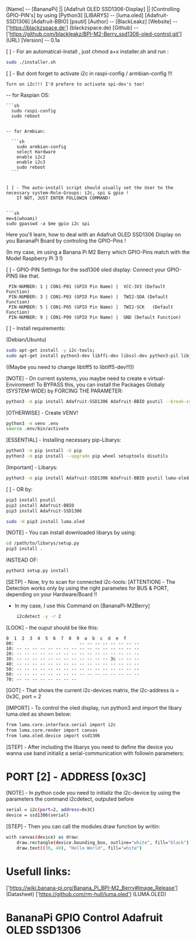 

[Name]    --  [BananaPi] || [Adafruit OLED SSD1306-Display] || [Controlling GPIO-PIN's]  by using [Python3] 
[LIBARYS] --  [luma.oled] [Adafruit-SSD1306] [Adafruit-BBIO] [psutil]
[Author]  --  [BlackLeakz]
[Website] --  ['https://blackzspace.de'] (blackzspace.de)
[Github]  --  ['https://github.com/blackleakz/BPI-M2-Berry_ssd1306-oled-control.git'] (URL)
[Version] --   0.1a





[ ] - For an automatical-Install , just chmod a+x installer.sh and run : 

```sh
sudo ./installer.sh  
```

[ ] - But dont forget to activate i2c in raspi-config / armbian-config !!!
    
    Turn on i2c!!! I'd prefere to activate spi-dev's too!

  --  for Raspian OS:

    ```sh
      sudo raspi-config
      sudo reboot
  ```

  -- for Armbian:
  
    ```sh
      sudo armbian-config
      select Hardware
      enable i2c2
      enable i2c3
      sudo reboot
    ```   


[ ] - The auto-install script should usually set the User to the necessary system-Role-Groups: i2c, spi & gpio !
      If NOT, JUST ENTER FOLLOWIN COMMAND!


  ```sh
  me=$(whoami)
  sudo gpasswd -a $me gpio i2c spi
  ```

  Here you'll learn,  how to deal with an Adafruit OLED SSD1306 Display on you BananaPi Board by controling the GPIO-Pins !


  (In my case, im using a Banana Pi M2 Berry which GPIO-Pins match with the Model Raspberry Pi 3  !)

[ ] - GPIO-PIN Settings for the ssd1306 oled display: Connect your GPIO-PINS like that.

```
 PIN-NUMBER: 1 | CON1-P01 (GPIO Pin Name) |  VCC-3V3 (Default Function)    
 PIN-NUMBER: 3 | CON1-P03 (GPIO Pin Name) |  TWI2-SDA (Default Function)
 PIN-NUMBER: 5 | CON1-P05 (GPIO Pin Name) |  TWI2-SCK	(Default Function)     
 PIN-NUMBER: 9 | CON1-P09 (GPIO Pin Name) |  GND (Default Function)

```

[ ] - Install requirements:


(Debian/Ubuntu)
```sh
sudo apt-get install -y i2c-tools;
sudo apt-get install python3-dev libffi-dev libssl-dev python3-pil libjpeg-dev zlib1g-dev libfreetype6-dev liblcms2-dev libopenjp2-7 libtiff5* -y;
```
((Maybe you need to change libtiff5 to libtiff5-dev!!!))


[NOTE] - On current systems, you maybe need to create e virtual-Enviroment! To BYPASS this, you can install the Packages Globaly (SYSTEM-WIDE)
by FORCING THE PARAMETER:


```sh
python3 -m pip install Adafruit-SSD1306 Adafruit-BBIO psutil --break-system-packages
```

[OTHERWISE] - Create VENV!

```sh
python3 -m venv .env
source .env/bin/activate
```
[ESSENTIAL] - Installing necessary pip-Libarys:

```sh
python3 -m pip install -U pip
python3 -m pip install --upgrade pip wheel setuptools disutils
```

[Important] -  Libarys:
```sh
python3 -m pip install Adafruit-SSD1306 Adafruit-BBIO psutil luma-oled
```

[ ] - OR by:

```sh
pip3 install psutil
pip3 install Adafruit-BBIO
pip3 install Adafruit-SSD1306

sudo -H pip3 install luma.oled
```

[NOTE] - You can install downloaded libarys by using:

```sh
cd /path/to/libarys/setup.py
pip3 install .

```
  INSTEAD OF:

```sh
python3 setup.py install
```





[SETP] - Now, try to scan for connected i2c-tools:
[ATTENTION] - The Detection works only by using the right parametes for BUS & PORT, depending on your Hardware/Board !!

- In my case, I use this Command on [BananaPi-M2Berry]


```sh
    i2cdetect -y -r 2
  ```

 [LOOK] - the ouput should be like this:

```
0  1  2  3  4  5  6  7  8  9  a  b  c  d  e  f
00:                         -- -- -- -- -- -- -- --
10: -- -- -- -- -- -- -- -- -- -- -- -- -- -- -- --
20: -- -- -- -- -- -- -- -- -- -- -- -- -- -- -- --
30: -- -- -- -- -- -- -- -- -- -- -- -- 3c -- -- --
40: -- -- -- -- -- -- -- -- -- -- -- -- -- -- -- --
50: -- -- -- -- -- -- -- -- -- -- -- -- -- -- -- --
60: -- -- -- -- -- -- -- -- -- -- -- -- -- -- -- --
70: -- -- -- -- -- -- -- --
```


[GOT] - That shows the current i2c-devices matrix,  the i2c-address is = 0x3C, port = 2

[IMPORT] - To control the oled display, run python3 and import the libary luma.oled as shown below:

```sh
from luma.core.interface.serial import i2c
from luma.core.render import canvas
from luma.oled.device import ssd1306
```


[STEP] -  After including the libarys you need to define the device you wanna use band initializ a serial-communication with followin parameters: 

# PORT [2] -  ADDRESS [0x3C]


[NOTE] - In python code you need to initializ the i2c-device by using the parameters the command i2cdetect, outputed before


```sh
serial = i2c(port=2, address=0x3C)
device = ssd1306(serial)
```

[STEP] - Then you can call the modules.draw function by writin:

```sh
with canvas(device) as draw:
    draw.rectangle(device.bounding_box, outline="white", fill="black")
    draw.text((30, 40), "Hello World", fill="white")
```


# Usefull links:

['https://wiki.banana-pi.org/Banana_Pi_BPI-M2_Berry#Image_Release'] (Datasheet)
['https://github.com/rm-hull/luma.oled']  (LUMA.OLED)

# BananaPi GPIO Control Adafruit OLED SSD1306
